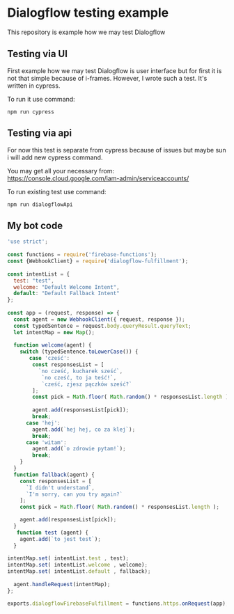 # Dialogflow testing example

This repository is example how we may test Dialogflow

## Testing via UI

First example how we may test Dialogflow is user interface but for first it is not that simple because of i-frames. However, I wrote such a test. It's written in cypress.

To run it use command:

```
npm run cypress
```

## Testing via api

For now this test is separate from cypress because of issues but maybe sun i will add new cypress command.

You may get all your necessary from: <https://console.cloud.google.com/iam-admin/serviceaccounts/>

To run existing test use command:

```
npm run dialogflowApi
```

## My bot code

```javascript
'use strict';
 
const functions = require('firebase-functions');
const {WebhookClient} = require('dialogflow-fulfillment');
 
const intentList = {
  test: "test",
  welcome: "Default Welcome Intent",
  default: "Default Fallback Intent"
};
 
const app = (request, response) => {
  const agent = new WebhookClient({ request, response });
  const typedSentence = request.body.queryResult.queryText;
  let intentMap = new Map();
  
  function welcome(agent) {
    switch (typedSentence.toLowerCase()) {
       case 'cześć':
        const responsesList = [
          `no cześć, kucharek sześć`,
           `no cześć, to ja teść!`,
           `cześć, zjesz pączków sześć?`
        ];
        const pick = Math.floor( Math.random() * responsesList.length );
        
        agent.add(responsesList[pick]);
        break;
      case 'hej':
        agent.add(`hej hej, co za klej`);
        break;
      case 'witam':
        agent.add(`o zdrowie pytam!`);
        break;
    }
  }
  function fallback(agent) {
    const responsesList = [
      `I didn't understand`,
      `I'm sorry, can you try again?`
    ];
    const pick = Math.floor( Math.random() * responsesList.length );

    agent.add(responsesList[pick]);
  }
   function test (agent) {
    agent.add(`to jest test`);
  }
  
intentMap.set( intentList.test , test);
intentMap.set( intentList.welcome , welcome);
intentMap.set( intentList.default , fallback);
  
  agent.handleRequest(intentMap);
};

exports.dialogflowFirebaseFulfillment = functions.https.onRequest(app);
```
